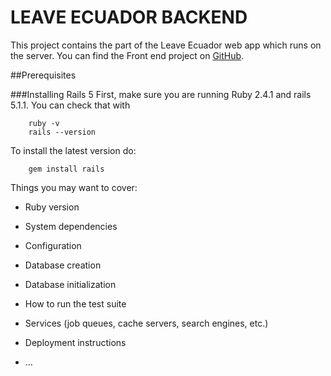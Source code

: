 # LEAVE ECUADOR BACKEND

This project contains the part of the Leave Ecuador web app which runs on the server.
You can find the Front end  project on [GitHub](https://github.com/twlabs/leave-ecuador-ui).


##Prerequisites

###Installing Rails 5
First, make sure you are running Ruby 2.4.1 and rails 5.1.1. You can check that with

        ruby -v
        rails --version

To install the latest version do:

        gem install rails




Things you may want to cover:

* Ruby version

* System dependencies

* Configuration

* Database creation

* Database initialization

* How to run the test suite

* Services (job queues, cache servers, search engines, etc.)

* Deployment instructions

* ...
